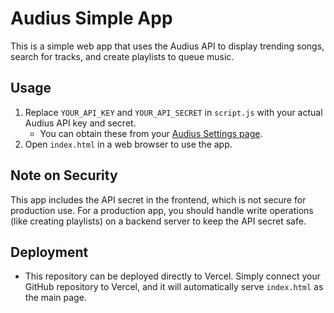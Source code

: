 # Audius Simple App

This is a simple web app that uses the Audius API to display trending songs, search for tracks, and create playlists to queue music.

## Usage

1. Replace `YOUR_API_KEY` and `YOUR_API_SECRET` in `script.js` with your actual Audius API key and secret.
   - You can obtain these from your [Audius Settings page](https://audius.co/settings).
2. Open `index.html` in a web browser to use the app.

## Note on Security

This app includes the API secret in the frontend, which is not secure for production use. For a production app, you should handle write operations (like creating playlists) on a backend server to keep the API secret safe.

## Deployment

- This repository can be deployed directly to Vercel. Simply connect your GitHub repository to Vercel, and it will automatically serve `index.html` as the main page.
